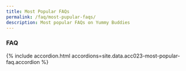 ```yaml
---
title: Most Popular FAQs
permalink: /faq/most-pupular-faqs/
description: Most popular FAQs on Yummy Buddies
---
```

### **FAQ**

{% include accordion.html accordions=site.data.acc023-most-popular-faq.accordion %}

<script src="/jquery/bp-menu-new-tab.js"></script>
